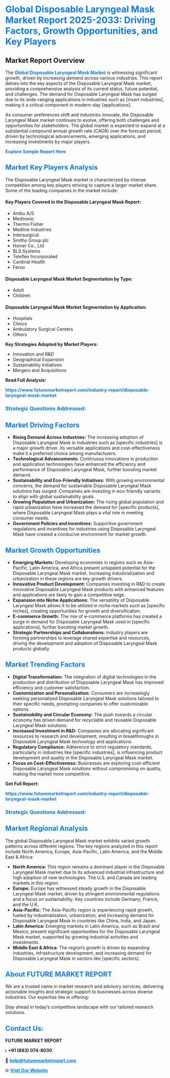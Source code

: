 <h1 style="color: #007BFF;">Global Disposable Laryngeal Mask Market Report 2025-2033: Driving Factors, Growth Opportunities, and Key Players</h1>

<section id="overview">
<h2>Market Report Overview</h2>
<p>The <a href="https://www.futuremarketreport.com/industry-report/disposable-laryngeal-mask-market" style="color: #007BFF; text-decoration: none;"><strong>Global Disposable Laryngeal Mask Market</strong></a> is witnessing significant growth, driven by increasing demand across various industries. This report delves into the key aspects of the Disposable Laryngeal Mask market, providing a comprehensive analysis of its current status, future potential, and challenges. The demand for Disposable Laryngeal Mask has surged due to its wide-ranging applications in industries such as [insert industries], making it a critical component in modern-day [applications].</p>
<p>As consumer preferences shift and industries innovate, the Disposable Laryngeal Mask market continues to evolve, offering both challenges and opportunities for stakeholders. The global market is expected to expand at a substantial compound annual growth rate (CAGR) over the forecast period, driven by technological advancements, emerging applications, and increasing investments by major players.</p>
</section>

<section id="overview">
<p><a href="https://www.futuremarketreport.com/request-sample/reportId=60897" style="color: #007BFF; text-decoration: none;"><strong>Explore Sample Report Here</strong></a></p>
</section>

<section id="key-players">
<h2 style="color: #007BFF;">Market Key Players Analysis</h2>
<p>The Disposable Laryngeal Mask market is characterized by intense competition among key players striving to capture a larger market share. Some of the leading companies in the market include:</p>
<h4>Key Players Covered in the Disposable Laryngeal Mask Report:</h4>
<ul><li>Ambu A/S</li><li>Medtronic</li><li>Thermo Fisher</li><li>Medline Industries</li><li>Intersurgical</li><li>Smiths Group plc</li><li>Hsiner Co., Ltd</li><li>BLS Systems</li><li>Teleflex Incorporated</li><li>Cardinal Health</li><li>Ferno</li></ul>
<h4>Disposable Laryngeal Mask Market Segmentation by Type:</h4>
<ul><li>Adult</li><li>Children</li></ul>

<h4>Disposable Laryngeal Mask Market Segmentation by Application:</h4>
<ul><li>Hospitals</li><li>Clinics</li><li>Ambulatory Surgical Centers</li><li>Others</li></ul>
<p><strong>Key Strategies Adopted by Market Players:</strong></p>
<ul>
<li>Innovation and R&D</li>
<li>Geographical Expansion</li>
<li>Sustainability Initiatives</li>
<li>Mergers and Acquisitions</li>
</ul>
</section>

<section>
<p><strong>Read Full Analysis: </strong></p><a href="https://www.futuremarketreport.com/industry-report/disposable-laryngeal-mask-market" style="color: #007BFF; text-decoration: none;"><strong>https://www.futuremarketreport.com/industry-report/disposable-laryngeal-mask-market</strong></a>
<h3 style="color: #007BFF;">Strategic Questions Addressed:</h3>
</section>

<section id="driving-factors">
<h2 style="color: #007BFF;">Market Driving Factors</h2>
<ul>
<li><strong>Rising Demand Across Industries:</strong> The increasing adoption of Disposable Laryngeal Mask in industries such as [specific industries] is a major growth driver. Its versatile applications and cost-effectiveness make it a preferred choice among manufacturers.</li>
<li><strong>Technological Advancements:</strong> Continuous innovations in production and application technologies have enhanced the efficiency and performance of Disposable Laryngeal Mask, further boosting market demand.</li>
<li><strong>Sustainability and Eco-Friendly Initiatives:</strong> With growing environmental concerns, the demand for sustainable Disposable Laryngeal Mask solutions has surged. Companies are investing in eco-friendly variants to align with global sustainability goals.</li>
<li><strong>Growing Population and Urbanization:</strong> The rising global population and rapid urbanization have increased the demand for [specific products], where Disposable Laryngeal Mask plays a vital role in meeting consumer needs.</li>
<li><strong>Government Policies and Incentives:</strong> Supportive government regulations and incentives for industries using Disposable Laryngeal Mask have created a conducive environment for market growth.</li>
</ul>
</section>

<section id="growth-opportunities">
<h2 style="color: #007BFF;">Market Growth Opportunities</h2>
<ul>
<li><strong>Emerging Markets:</strong> Developing economies in regions such as Asia-Pacific, Latin America, and Africa present untapped potential for the Disposable Laryngeal Mask market. Increasing industrialization and urbanization in these regions are key growth drivers.</li>
<li><strong>Innovative Product Development:</strong> Companies investing in R&D to create innovative Disposable Laryngeal Mask products with enhanced features and applications are likely to gain a competitive edge.</li>
<li><strong>Expansion into Niche Applications:</strong> The versatility of Disposable Laryngeal Mask allows it to be utilized in niche markets such as [specific niches], creating opportunities for growth and diversification.</li>
<li><strong>E-commerce Growth:</strong> The rise of e-commerce platforms has created a surge in demand for Disposable Laryngeal Mask used in [specific applications], further boosting market growth.</li>
<li><strong>Strategic Partnerships and Collaborations:</strong> Industry players are forming partnerships to leverage shared expertise and resources, driving the development and adoption of Disposable Laryngeal Mask products globally.</li>
</ul>
</section>

<section id="trending-factors">
<h2 style="color: #007BFF;">Market Trending Factors</h2>
<ul>
<li><strong>Digital Transformation:</strong> The integration of digital technologies in the production and distribution of Disposable Laryngeal Mask has improved efficiency and customer satisfaction.</li>
<li><strong>Customization and Personalization:</strong> Consumers are increasingly seeking personalized Disposable Laryngeal Mask solutions tailored to their specific needs, prompting companies to offer customizable options.</li>
<li><strong>Sustainability and Circular Economy:</strong> The push towards a circular economy has driven demand for recyclable and reusable Disposable Laryngeal Mask solutions.</li>
<li><strong>Increased Investment in R&D:</strong> Companies are allocating significant resources to research and development, resulting in breakthroughs in Disposable Laryngeal Mask technology and applications.</li>
<li><strong>Regulatory Compliance:</strong> Adherence to strict regulatory standards, particularly in industries like [specific industries], is influencing product development and quality in the Disposable Laryngeal Mask market.</li>
<li><strong>Focus on Cost-Effectiveness:</strong> Businesses are exploring cost-efficient Disposable Laryngeal Mask solutions without compromising on quality, making the market more competitive.</li>
</ul>
</section>

<section>
<p><strong>Get Full Report: </strong></p><a href="https://www.futuremarketreport.com/industry-report/disposable-laryngeal-mask-market" style="color: #007BFF; text-decoration: none;"><strong>https://www.futuremarketreport.com/industry-report/disposable-laryngeal-mask-market</strong></a>
<h3 style="color: #007BFF;">Strategic Questions Addressed:</h3>
</section>


<section id="regional-analysis">
<h2 style="color: #007BFF;">Market Regional Analysis</h2>
<p>The global Disposable Laryngeal Mask market exhibits varied growth patterns across different regions. The key regions analyzed in this report include North America, Europe, Asia-Pacific, Latin America, and the Middle East & Africa:</p>
<ul>
<li><strong>North America:</strong> This region remains a dominant player in the Disposable Laryngeal Mask market due to its advanced industrial infrastructure and high adoption of new technologies. The U.S. and Canada are leading markets in this region.</li>
<li><strong>Europe:</strong> Europe has witnessed steady growth in the Disposable Laryngeal Mask market, driven by stringent environmental regulations and a focus on sustainability. Key countries include Germany, France, and the U.K.</li>
<li><strong>Asia-Pacific:</strong> The Asia-Pacific region is experiencing rapid growth, fueled by industrialization, urbanization, and increasing demand for Disposable Laryngeal Mask in countries like China, India, and Japan.</li>
<li><strong>Latin America:</strong> Emerging markets in Latin America, such as Brazil and Mexico, present significant opportunities for the Disposable Laryngeal Mask market, supported by growing industrial activities and investments.</li>
<li><strong>Middle East & Africa:</strong> The region’s growth is driven by expanding industries, infrastructure development, and increasing demand for Disposable Laryngeal Mask in sectors like [specific sectors].</li>
</ul>
</section>

<footer>
<h2 style="color: #007BFF;">About FUTURE MARKET REPORT</h2>
<p>We are a trusted name in market research and advisory services, delivering actionable insights and strategic support to businesses across diverse industries. Our expertise lies in offering:</p>

<p>Stay ahead in today’s competitive landscape with our tailored research solutions.</p>

<h2 style="color: #007BFF;">Contact Us:</h2>
<p><strong>FUTURE MARKET REPORT</strong></p>
<p>📞 <strong>+91 (883) 074-8030</strong></p>
<p>📧 <strong><a href="mailto:help@futuremarketreport.com" style="color: #007BFF;">help@futuremarketreport.com</a></strong></p>
<p>🌐 <strong><a href="https://www.futuremarketreport.com/" style="color: #007BFF;">Visit Our Website</a></strong></p>
</footer>